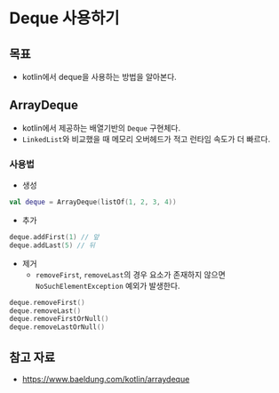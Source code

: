 # Deque 사용하기

## 목표

- kotlin에서 deque을 사용하는 방법을 알아본다.

## ArrayDeque

- kotlin에서 제공하는 배열기반의 `Deque` 구현체다.
- `LinkedList`와 비교했을 때 메모리 오버헤드가 적고 런타임 속도가 더 빠르다.

### 사용법

- 생성

```kotlin
val deque = ArrayDeque(listOf(1, 2, 3, 4))
```

- 추가

```kotlin
deque.addFirst(1) // 앞
deque.addLast(5) // 뒤
```

- 제거
	- `removeFirst`, `removeLast`의 경우 요소가 존재하지 않으면 `NoSuchElementException` 예외가 발생한다.
```kotlin
deque.removeFirst()
deque.removeLast()
deque.removeFirstOrNull()
deque.removeLastOrNull()
```

## 참고 자료

- https://www.baeldung.com/kotlin/arraydeque